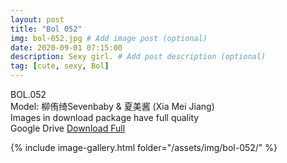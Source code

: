 ```yaml
---
layout: post
title: "Bol 052"
img: bol-052.jpg # Add image post (optional)
date: 2020-09-01 07:15:00
description: Sexy girl. # Add post description (optional)
tag: [cute, sexy, Bol]
---
```

BOL.052  
Model: 柳侑绮Sevenbaby & 夏美酱 (Xia Mei Jiang)                                                      
Images in download package have full quality                    
Google Drive [Download Full](http://gestyy.com/eey2TQ)

{% include image-gallery.html folder="/assets/img/bol-052/" %}
